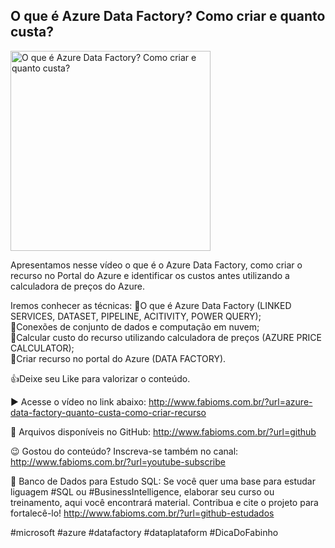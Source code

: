 ## O que é Azure Data Factory? Como criar e quanto custa?

<img src="https://fabioms.com.br/uploads/youtube/80rhAd58q94.png" alt="O que é Azure Data Factory? Como criar e quanto custa?" title="Azure Data Factory" width="320"/>

Apresentamos nesse vídeo o que é o Azure Data Factory, como criar o recurso no Portal do Azure e identificar os custos antes utilizando a calculadora de preços do Azure.

Iremos conhecer as técnicas:
🔹O que é Azure Data Factory (LINKED SERVICES, DATASET, PIPELINE, ACITIVITY, POWER QUERY);  
🔹Conexões de conjunto de dados e computação em nuvem;  
🔹Calcular custo do recurso utilizando calculadora de preços (AZURE PRICE CALCULATOR);  
🔹Criar recurso no portal do Azure (DATA FACTORY).

👍Deixe seu Like para valorizar o conteúdo.

▶️ Acesse o vídeo no link abaixo:
http://www.fabioms.com.br/?url=azure-data-factory-quanto-custa-como-criar-recurso

📁 Arquivos disponíveis no GitHub:
http://www.fabioms.com.br/?url=github

😉 Gostou do conteúdo? Inscreva-se também no canal:
http://www.fabioms.com.br/?url=youtube-subscribe 

🎁 Banco de Dados para Estudo SQL:
Se você quer uma base para estudar liguagem #SQL ou #BusinessIntelligence, elaborar seu curso ou treinamento, aqui você encontrará material. 
Contribua e cite o projeto para fortalecê-lo!
http://www.fabioms.com.br/?url=github-estudados

#microsoft #azure #datafactory #dataplataform #DicaDoFabinho